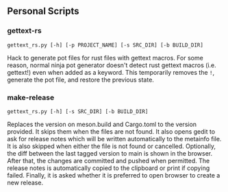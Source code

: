## Personal Scripts

### gettext-rs

```shell
gettext_rs.py [-h] [-p PROJECT_NAME] [-s SRC_DIR] [-b BUILD_DIR]
```

Hack to generate pot files for rust files with gettext macros. For some reason,
normal ninja pot generator doesn't detect rust gettext macros (i.e. gettext!) 
even when added as a keyword. This temporarily removes the `!`, generate the pot
file, and restore the previous state.

### make-release

```shell
gettext_rs.py [-h] [-s SRC_DIR] [-b BUILD_DIR]
```

Replaces the version on meson.build and Cargo.toml to the version provided. It
skips them when the files are not found. It also opens gedit to ask for release
notes which will be written automatically to the metainfo file. It is also
skipped when either the file is not found or cancelled. Optionally, the diff
between the last tagged version to main is shown in the browser. After that, the
changes are committed and pushed when permitted. The release notes is
automatically copied to the clipboard or print if copying failed. Finally, it is
asked whether it is preferred to open browser to create a new release.
